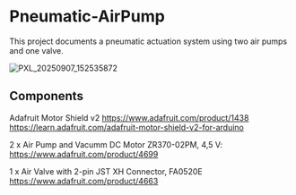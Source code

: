# Pneumatic-AirPump

This project documents a pneumatic actuation system using two air pumps and one valve.

![PXL_20250907_152535872](https://github.com/user-attachments/assets/9e492911-58d9-4f46-87f1-afe14d32902b)




## Components

Adafruit Motor Shield v2
https://www.adafruit.com/product/1438
https://learn.adafruit.com/adafruit-motor-shield-v2-for-arduino

2 x Air Pump and Vacumm DC Motor ZR370-02PM, 4,5 V: 
https://www.adafruit.com/product/4699

1 x Air Valve with 2-pin JST XH Connector, FA0520E
https://www.adafruit.com/product/4663

